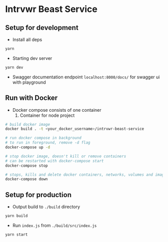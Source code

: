 # Intrvwr Beast Service

## Setup for development

- Install all deps

```sh
yarn
```

- Starting dev server

```sh
yarn dev
```

- Swagger documentation endpoint `localhost:8000/docs/` for swagger ui with playground

## Run with Docker

- Docker compose consists of one container
  1. Container for node project

```bash
# build docker image
docker build . -t <your_docker_username>/intrvwr-beast-service

# run docker compose in background
# to run in foreground, remove -d flag
docker-compose up -d

# stop docker image, doesn't kill or remove containers
# can be restarted with docker-compose start
docker-compose stop

# stops, kills and delete docker containers, networks, volumes and images created by up
docker-compose down
```

## Setup for production

- Output build to `./build` directory

```sh
yarn build
```

- Run `index.js` from `./build/src/index.js`

```sh
yarn start
```
